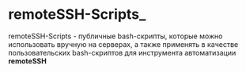 # remoteSSH-Scripts_
remoteSSH-Scripts - публичные bash-скрипты, которые можно использовать вручную на серверах, а также применять в качестве пользовательских bash-скриптов для инструмента автоматизации **remoteSSH**
